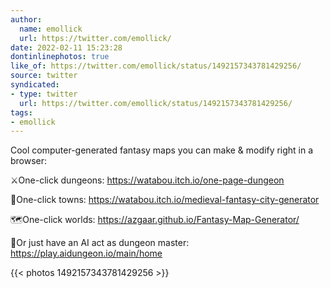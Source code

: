 ```yaml
---
author:
  name: emollick
  url: https://twitter.com/emollick/
date: 2022-02-11 15:23:28
dontinlinephotos: true
like_of: https://twitter.com/emollick/status/1492157343781429256/
source: twitter
syndicated:
- type: twitter
  url: https://twitter.com/emollick/status/1492157343781429256/
tags:
- emollick
---
```


Cool computer-generated fantasy maps you can make &amp; modify right in a browser:

⚔️One-click dungeons: https://watabou.itch.io/one-page-dungeon

🏰One-click towns: https://watabou.itch.io/medieval-fantasy-city-generator

🗺One-click worlds: https://azgaar.github.io/Fantasy-Map-Generator/

🧙Or just have an AI act as dungeon master: https://play.aidungeon.io/main/home 

{{< photos 1492157343781429256 >}}